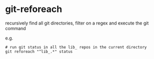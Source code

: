 # git-reforeach

recursively find all git directories, filter on a regex and execute the git command

e.g.

```
# run git status in all the lib_ repos in the current directory
git reforeach "^lib_.*" status
```
